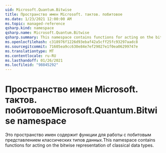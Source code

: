 ```yaml
---
uid: Microsoft.Quantum.Bitwise
title: Пространство имен Microsoft. тактов. побитовое
ms.date: 1/23/2021 12:00:00 AM
ms.topic: managed-reference
qsharp.kind: namespace
qsharp.name: Microsoft.Quantum.Bitwise
qsharp.summary: This namespace contains functions for acting on the bitwise representation of classical data types.
ms.openlocfilehash: c318976f1226d93ebaf42a5cff25fc93297aadc8
ms.sourcegitcommit: 71605ea9cc630e84e7ef29027e1f0ea06299747e
ms.translationtype: MT
ms.contentlocale: ru-RU
ms.lasthandoff: 01/26/2021
ms.locfileid: "98845292"
---
```

# <a name="microsoftquantumbitwise-namespace"></a><span data-ttu-id="31053-102">Пространство имен Microsoft. тактов. побитовое</span><span class="sxs-lookup"><span data-stu-id="31053-102">Microsoft.Quantum.Bitwise namespace</span></span>

<span data-ttu-id="31053-103">Это пространство имен содержит функции для работы с побитовым представлением классических типов данных.</span><span class="sxs-lookup"><span data-stu-id="31053-103">This namespace contains functions for acting on the bitwise representation of classical data types.</span></span>

